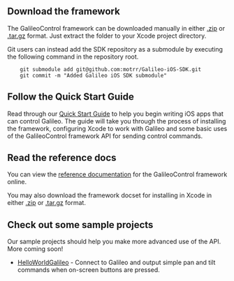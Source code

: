 ## Download the framework

The GalileoControl framework can be downloaded manually in either [.zip](https://github.com/motrr/Galileo-iOS-SDK/zipball/master) or [.tar.gz](https://github.com/motrr/Galileo-iOS-SDK/tarball/master) format. Just extract the folder to your Xcode project directory.

Git users can instead add the SDK repository as a submodule by executing the following command in the repository root.

        git submodule add git@github.com:motrr/Galileo-iOS-SDK.git
        git commit -m "Added Galileo iOS SDK submodule"

## Follow the Quick Start Guide

Read through our [Quick Start Guide](http://motrr.github.com/Galileo-iOS-SDK/docs/docs/src/Galileo%20iOS%20Quick%20Start%20Guide.html) to help you begin writing iOS apps that can  control Galileo. The guide will take you through the process of installing the framework, configuring Xcode to work with Galileo and some basic uses of the GalileoControl framework API for sending control commands.

## Read the reference docs

You can view the [reference documentation](http://motrr.github.com/Galileo-iOS-SDK/docs/index.html) for the GalileoControl framework online.

You may also download the framework docset for installing in Xcode in either [.zip](http://motrr.github.com/Galileo-iOS-SDK/docs/com.motrr.GalileoControl.docset.zip) or [.tar.gz](http://motrr.github.com/Galileo-iOS-SDK/docs/com.motrr.GalileoControl.docset.tar.gz) format.

## Check out some sample projects

Our sample projects should help you make more advanced use of the API. More coming soon!

 * [HelloWorldGalileo](https://github.com/motrr/HelloWorldGalileo) - Connect to Galileo and output simple pan and tilt commands when on-screen buttons are pressed.
